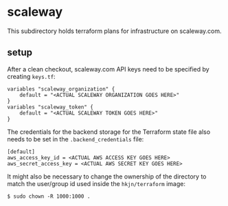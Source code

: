 # scaleway

This subdirectory holds terraform plans for infrastructure on scaleway.com.

## setup

After a clean checkout, scaleway.com API keys need to be specified by creating `keys.tf`:

```
variables "scaleway_organization" {
	default = "<ACTUAL SCALEWAY ORGANIZATION GOES HERE>"
}
variables "scaleway_token" {
	default = "<ACTUAL SCALEWAY TOKEN GOES HERE>"
}
```

The credentials for the backend storage for the Terraform state file also needs to
be set in the `.backend_credentials` file:
```
[default]
aws_access_key_id = <ACTUAL AWS ACCESS KEY GOES HERE>
aws_secret_access_key = <ACTUAL AWS SECRET KEY GOES HERE>
```

It might also be necessary to change the ownership of the directory to match
the user/group id used inside the `hkjn/terraform` image:

```
$ sudo chown -R 1000:1000 .
```
